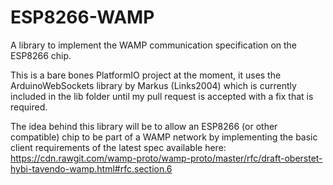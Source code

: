 # ESP8266-WAMP
A library to implement the WAMP communication specification on the ESP8266 chip.

This is a bare bones PlatformIO project at the moment, it uses the ArduinoWebSockets library by Markus (Links2004) which is currently included in the lib folder until my pull request is accepted with a fix that is required.

The idea behind this library will be to allow an ESP8266 (or other compatible) chip to be part of a WAMP network by implementing the basic client requirements of the latest spec available here: 
https://cdn.rawgit.com/wamp-proto/wamp-proto/master/rfc/draft-oberstet-hybi-tavendo-wamp.html#rfc.section.6
